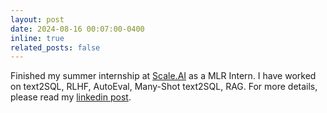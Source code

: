 ```yaml
---
layout: post
date: 2024-08-16 00:07:00-0400
inline: true
related_posts: false
---
```


Finished my summer internship at [Scale.AI](https://scale.com) as a MLR Intern. I have worked on text2SQL, RLHF, AutoEval, Many-Shot text2SQL, RAG. For more details, please read my [linkedin post](https://www.linkedin.com/feed/update/urn:li:activity:7230251581718294528/).